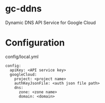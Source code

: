 gc-ddns
=======

Dynamic DNS API Service for Google Cloud


# Configuration

config/local.yml

```
config:
  apiKey: <API service key>
  googleCloud:
    project: <project name>
    authKeyJsonFile: <auth json file path>
    dns:
      zone: <zone name>
      domain: <domain>
```
